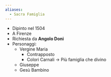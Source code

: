 ```yaml
---
aliases:
  - Sacra Famiglia
---
```

- Dipinto nel 1504
- A Firenze
- Richiesta da **Angolo Doni**
- Personaggi:
	- Vergine Maria
		- Contrapposto
		- Colori Carnali -> Più famiglia che divino
	- Giuseppe
	- Gesù Bambino